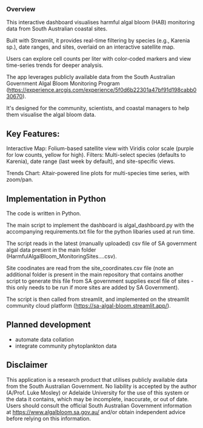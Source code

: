 ### Overview
This interactive dashboard visualises harmful algal bloom (HAB) monitoring data from South Australian coastal sites. 

Built with Streamlit, it provides real-time filtering by species (e.g., Karenia sp.), date ranges, and sites, overlaid on an interactive satellite map. 

Users can explore cell counts per liter with color-coded markers and view time-series trends for deeper analysis.

The app leverages publicly available data from the South Australian Government Algal Bloom Monitoring Program (https://experience.arcgis.com/experience/5f0d6b22301a47bf91d198cabb030670).

It's designed for the community, scientists, and coastal managers to help them visualise the algal bloom data.

## Key Features:

Interactive Map: Folium-based satellite view with Viridis color scale (purple for low counts, yellow for high).
Filters: Multi-select species (defaults to Karenia), date range (last week by default), and site-specific views.

Trends Chart: Altair-powered line plots for multi-species time series, with zoom/pan.

## Implementation in Python
The code is written in Python.

The main script to implement the dashboard is algal_dashboard.py with the accompanying requirements.txt file for the python libaries used at run time.

The script reads in the latest (manually uploaded) csv file of SA government algal data present in the main folder (HarmfulAlgalBloom_MonitoringSites....csv).

Site coodinates are read from the site_coordinates.csv file (note an additional folder is present in the main repository that contains another script to generate this file from SA government supplies excel file of sites - this only needs to be run if more sites are added by SA Government).

The script is then called from streamlit, and implemented on the streamlit community cloud platform (https://sa-algal-bloom.streamlit.app/).

## Planned development
- automate data collation
- integrate community phytoplankton data

## Disclaimer
This application is a research product that utilises publicly available data from the South Australian Government. No liability is accepted by the author (A/Prof. Luke Mosley) or Adelaide University for the use of this system or the data it contains, which may be incomplete, inaccurate, or out of date. 
Users should consult the official South Australian Government information at https://www.algalbloom.sa.gov.au/ and/or obtain independent advice before relying on this information.
